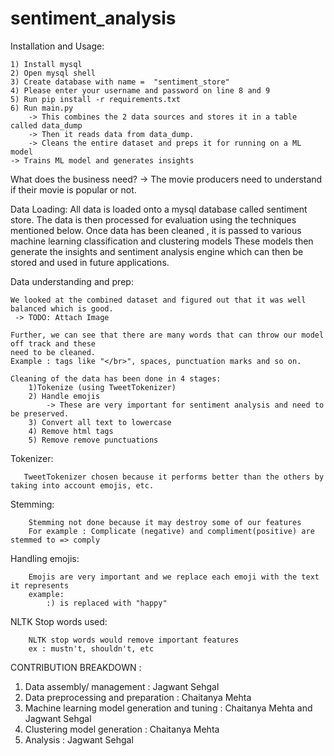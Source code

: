 # sentiment_analysis
Installation and Usage:

    1) Install mysql
    2) Open mysql shell
    3) Create database with name =  "sentiment_store"
    4) Please enter your username and password on line 8 and 9
    5) Run pip install -r requirements.txt
    6) Run main.py
        -> This combines the 2 data sources and stores it in a table called data_dump
        -> Then it reads data from data_dump.
        -> Cleans the entire dataset and preps it for running on a ML model
	-> Trains ML model and generates insights
        

What does the business need?
 -> The movie producers need to understand if their movie is popular or not.

Data Loading:
All data is loaded onto a mysql database called sentiment store.
The data is then processed for evaluation using the techniques mentioned below.
Once data has been cleaned , it is passed to various machine learning classification and clustering models
These models then generate the insights and sentiment analysis engine which can then be stored and used in future applications.
 

Data understanding and prep:

    We looked at the combined dataset and figured out that it was well balanced which is good.
     -> TODO: Attach Image

    Further, we can see that there are many words that can throw our model off track and these
    need to be cleaned.
    Example : tags like "</br>", spaces, punctuation marks and so on.

    Cleaning of the data has been done in 4 stages:
        1)Tokenize (using TweetTokenizer)
        2) Handle emojis
            -> These are very important for sentiment analysis and need to be preserved.
        3) Convert all text to lowercase
        4) Remove html tags
        5) Remove remove punctuations


   Tokenizer:
   
       TweetTokenizer chosen because it performs better than the others by taking into account emojis, etc.

   Stemming:
   
        Stemming not done because it may destroy some of our features
        For example : Complicate (negative) and compliment(positive) are stemmed to => comply
        

   Handling emojis:
   
        Emojis are very important and we replace each emoji with the text it represents
        example:
            :) is replaced with "happy"

   NLTK Stop words used:
   
        NLTK stop words would remove important features
        ex : mustn't, shouldn't, etc


CONTRIBUTION BREAKDOWN :
1. Data assembly/ management : Jagwant Sehgal
2. Data preprocessing and preparation : Chaitanya Mehta
3. Machine learning model generation and tuning : Chaitanya Mehta and Jagwant Sehgal
4. Clustering model generation : Chaitanya Mehta
5. Analysis : Jagwant Sehgal


